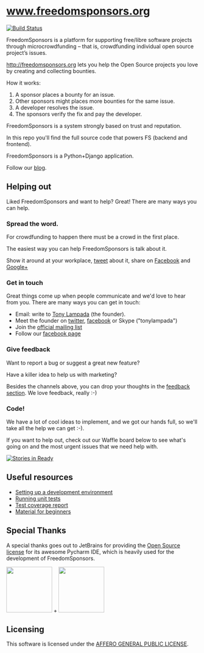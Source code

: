 www.freedomsponsors.org 
=======================

[![Build Status](http://jenkins.freedomsponsors.org/buildStatus/icon?job=FreedomSponsors)](http://jenkins.freedomsponsors.org/job/FreedomSponsors/)

FreedomSponsors is a platform for supporting free/libre software projects through microcrowdfunding – that is, crowdfunding individual open source project’s issues.

http://freedomsponsors.org lets you help the Open Source projects you love by creating and collecting bounties.

How it works:

1. A sponsor places a bounty for an issue.
2. Other sponsors might places more bounties for the same issue.
3. A developer resolves the issue.
4. The sponsors verify the fix and pay the developer.

FreedomSponsors is a system strongly based on trust and reputation.

In this repo you'll find the full source code that powers FS (backend and frontend).

FreedomSponsors is a Python+Django application.

Follow our [blog](http://blog.freedomsponsors.org/).

## Helping out
Liked FreedomSponsors and want to help?
Great!
There are many ways you can help.

### Spread the word.
For crowdfunding to happen there must be a crowd in the first place.

The easiest way you can help FreedomSponsors is talk about it. 

Show it around at your workplace, [tweet](https://twitter.com/intent/tweet?url=http://www.freedomsponsors.org&text=Check%20this%20out!%20%23FreedomSponsors%20-%20crowdfunding%20Free%20Software,%20one%20issue%20at%20a%20time.) about it, share on [Facebook](https://www.facebook.com/sharer/sharer.php?u=http%3A%2F%2Fwww.freedomsponsors.org) and [Google+](https://plus.google.com/share?url=http%3A%2F%2Fwww.freedomsponsors.org)

### Get in touch
Great things come up when people communicate and we'd love to hear from you. 
There are many ways you can get in touch:

- Email: write to [Tony Lampada](mailto:tonylampada@gmail.com) (the founder).
- Meet the founder on [twitter](https://twitter.com/tonylampada), [facebook](https://www.facebook.com/tonylampada) or Skype ("tonylampada")
- Join the [official mailing list](https://groups.google.com/forum/?hl=en#!forum/freedomsponsors)
- Follow our [facebook page](https://www.facebook.com/freedomsponsors)

### Give feedback
Want to report a bug or suggest a great new feature?

Have a killer idea to help us with marketing?

Besides the channels above, you can drop your thoughts in the [feedback section](http://www.freedomsponsors.org/core/feedback).
We love feedback, really :-)

### Code!
We have a lot of cool ideas to implement, and we got our hands full, so we'll take all the help we can get :-).

If you want to help out, check out our Waffle board below to see what's going on and the most urgent issues that we need help with. 

[![Stories in Ready](https://badge.waffle.io/freedomsponsors/www.freedomsponsors.org.png)](http://waffle.io/freedomsponsors/www.freedomsponsors.org)

## Useful resources
* [Setting up a development environment](http://github.com/freedomsponsors/www.freedomsponsors.org/blob/master/doc/setup.md)
* [Running unit tests](http://github.com/freedomsponsors/www.freedomsponsors.org/blob/master/doc/testing.md)
* [Test coverage report](http://freedomsponsors.github.com/www.freedomsponsors.org/coverage_html_report/)
* [Material for beginners](https://github.com/CecileSun/www.freedomsponsors.org/blob/master/MaterialForBeginners.md)

## Special Thanks
A special thanks goes out to JetBrains for providing the [Open Source license](http://www.jetbrains.com/pycharm/buy/buy.jsp#openSource) for its awesome Pycharm IDE, which is heavily used for the development of FreedomSponsors.

<a href="http://www.jetbrains.com/"><img src="https://www.jetbrains.com/company/docs/logo_jetbrains.png" width="120"></a> + 
<a href="http://www.jetbrains.com/pycharm/"><img src="http://www.jetbrains.com/img/logos/pycharm_logo.gif" width="120"></a>

## Licensing
This software is licensed under the [AFFERO GENERAL PUBLIC LICENSE](http://www.gnu.org/licenses/agpl-3.0.html).
